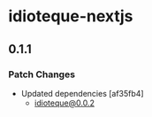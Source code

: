 # idioteque-nextjs

## 0.1.1

### Patch Changes

- Updated dependencies [af35fb4]
  - idioteque@0.0.2
